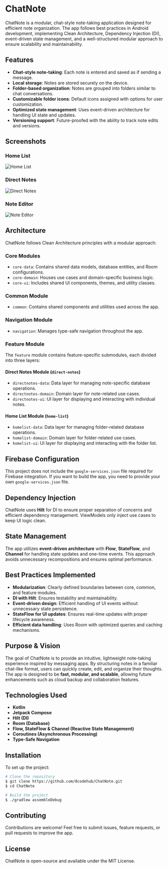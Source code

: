 # ChatNote

ChatNote is a modular, chat-style note-taking application designed for efficient note organization.
The app follows best practices in Android development, implementing Clean Architecture, Dependency
Injection (DI), event-driven state management, and a well-structured modular approach to ensure
scalability and maintainability.

## Features

- **Chat-style note-taking**: Each note is entered and saved as if sending a message.
- **Local storage**: Notes are stored securely on the device.
- **Folder-based organization**: Notes are grouped into folders similar to chat conversations.
- **Customizable folder icons**: Default icons assigned with options for user customization.
- **Optimized state management**: Uses event-driven architecture for handling UI state and updates.
- **Versioning support**: Future-proofed with the ability to track note edits and versions.

## Screenshots

### Home List

![Home List](https://raw.githubusercontent.com/8codehub/ChatNote/refs/heads/main/assets/1.png)

### Direct Notes

![Direct Notes](https://raw.githubusercontent.com/8codehub/ChatNote/refs/heads/main/assets/2.png)

### Note Editor

![Note Editor](https://raw.githubusercontent.com/8codehub/ChatNote/refs/heads/main/assets/3.png)

## Architecture

ChatNote follows Clean Architecture principles with a modular approach:

### Core Modules

- `core-data`: Contains shared data models, database entities, and Room configurations.
- `core-domain`: Houses use cases and domain-specific business logic.
- `core-ui`: Includes shared UI components, themes, and utility classes.

### Common Module

- `common`: Contains shared components and utilities used across the app.

### Navigation Module

- `navigation`: Manages type-safe navigation throughout the app.

### Feature Module

The `feature` module contains feature-specific submodules, each divided into three layers:

#### Direct Notes Module (`direct-notes`)

- `directnotes-data`: Data layer for managing note-specific database operations.
- `directnotes-domain`: Domain layer for note-related use cases.
- `directnotes-ui`: UI layer for displaying and interacting with individual notes.

#### Home List Module (`home-list`)

- `homelist-data`: Data layer for managing folder-related database operations.
- `homelist-domain`: Domain layer for folder-related use cases.
- `homelist-ui`: UI layer for displaying and interacting with the folder list.

## Firebase Configuration

This project does not include the `google-services.json` file required for Firebase integration. If
you want to build the app, you need to provide your own `google-services.json` file.

## Dependency Injection

ChatNote uses **Hilt** for DI to ensure proper separation of concerns and efficient dependency
management. ViewModels only inject use cases to keep UI logic clean.

## State Management

The app utilizes **event-driven architecture** with **Flow**, **StateFlow**, and **Channel** for
handling state updates and one-time events. This approach avoids unnecessary recompositions and
ensures optimal performance.

## Best Practices Implemented

- **Modularization**: Clearly defined boundaries between core, common, and feature modules.
- **DI with Hilt**: Ensures testability and maintainability.
- **Event-driven design**: Efficient handling of UI events without unnecessary state persistence.
- **StateFlow for UI updates**: Ensures real-time updates with proper lifecycle awareness.
- **Efficient data handling**: Uses Room with optimized queries and caching mechanisms.

## Purpose & Vision

The goal of ChatNote is to provide an intuitive, lightweight note-taking experience inspired by
messaging apps. By structuring notes in a familiar chat-like format, users can quickly create, edit,
and organize their thoughts. The app is designed to be **fast, modular, and scalable**, allowing
future enhancements such as cloud backup and collaboration features.

## Technologies Used

- **Kotlin**
- **Jetpack Compose**
- **Hilt (DI)**
- **Room (Database)**
- **Flow, StateFlow & Channel (Reactive State Management)**
- **Coroutines (Asynchronous Processing)**
- **Type-Safe Navigation**

## Installation

To set up the project:

```sh
# Clone the repository
$ git clone https://github.com/8codehub/ChatNote.git
$ cd ChatNote

# Build the project
$ ./gradlew assembleDebug
```

## Contributing

Contributions are welcome! Feel free to submit issues, feature requests, or pull requests to improve
the app.

## License

ChatNote is open-source and available under the MIT License.

